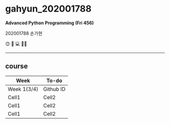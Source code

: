 # gahyun_202001788
**Advanced Python Programming (Fri 456)**

202001788 손가현

😊 📓 💻 🧑‍🎓

---

## course 

|Week|To-do|
|--|--|
|Week 1(3/4)|Github ID|
|Cell1|Cell2|
|Cell1|Cell2|
|Cell1|Cell2|
